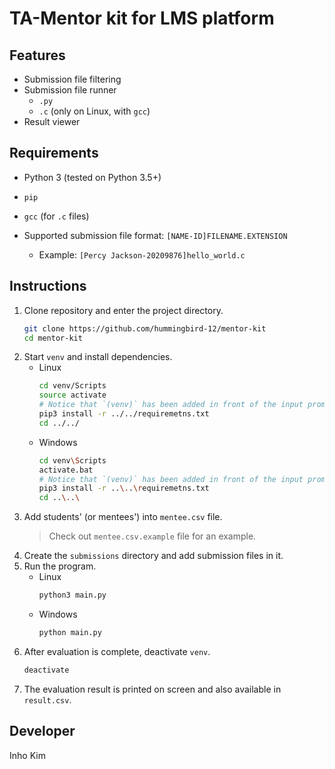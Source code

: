 # TA-Mentor kit for LMS platform

## Features
* Submission file filtering
* Submission file runner
    - `.py`
    - `.c` (only on Linux, with `gcc`)
* Result viewer

## Requirements
* Python 3 (tested on Python 3.5+)
* `pip`
* `gcc` (for `.c` files)

* Supported submission file format: `[NAME-ID]FILENAME.EXTENSION`
    - Example: `[Percy Jackson-20209876]hello_world.c`

## Instructions

1. Clone repository and enter the project directory.
    ```bash
    git clone https://github.com/hummingbird-12/mentor-kit
    cd mentor-kit
    ```
2. Start `venv` and install dependencies.
    * Linux
        ```bash
        cd venv/Scripts
        source activate
        # Notice that `(venv)` has been added in front of the input prompt
        pip3 install -r ../../requiremetns.txt 
        cd ../../
        ```
    * Windows
        ```bash
        cd venv\Scripts
        activate.bat
        # Notice that `(venv)` has been added in front of the input prompt
        pip3 install -r ..\..\requiremetns.txt 
        cd ..\..\
        ```
3. Add students' (or mentees') into `mentee.csv` file.
    > Check out `mentee.csv.example` file for an example.
4. Create the `submissions` directory and add submission files in it.
5. Run the program.
    * Linux
        ```bash
        python3 main.py
        ```
    * Windows
        ```bash
        python main.py
        ```
6. After evaluation is complete, deactivate `venv`.
    ```bash
    deactivate
    ```
7. The evaluation result is printed on screen and also available in `result.csv`. 

## Developer
Inho Kim
